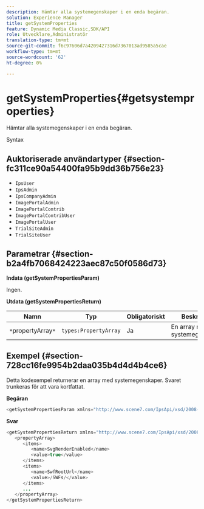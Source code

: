 ```yaml
---
description: Hämtar alla systemegenskaper i en enda begäran.
solution: Experience Manager
title: getSystemProperties
feature: Dynamic Media Classic,SDK/API
role: Utvecklare,Administratör
translation-type: tm+mt
source-git-commit: f6c97606d7a4209427316d7367013ad9585a5cae
workflow-type: tm+mt
source-wordcount: '62'
ht-degree: 0%

---
```



# getSystemProperties{#getsystemproperties}

Hämtar alla systemegenskaper i en enda begäran.

Syntax

## Auktoriserade användartyper {#section-fc311ce90a54400fa95b9dd36b756e23}

* `IpsUser`
* `IpsAdmin`
* `IpsCompanyAdmin`
* `ImagePortalAdmin`
* `ImagePortalContrib`
* `ImagePortalContribUser`
* `ImagePortalUser`
* `TrialSiteAdmin`
* `TrialSiteUser`

## Parametrar {#section-b2a4fb7068424223aec87c50f0586d73}

**Indata (getSystemPropertiesParam)**

Ingen.

**Utdata (getSystemPropertiesReturn)**

| Namn | Typ | Obligatoriskt | Beskrivning |
|---|---|---|---|
| `*`propertyArray`*` | `types:PropertyArray` | Ja | En array med systemegenskaper. |

## Exempel {#section-728cc16fe9954b2daa035b4d4d4b4ce6}

Detta kodexempel returnerar en array med systemegenskaper. Svaret trunkeras för att vara kortfattat.

**Begäran**

```java
<getSystemPropertiesParam xmlns="http://www.scene7.com/IpsApi/xsd/2008-09-10"/>
```

**Svar**

```java
<getSystemPropertiesReturn xmlns="http://www.scene7.com/IpsApi/xsd/2008-09-10"> 
   <propertyArray> 
      <items> 
         <name>SvgRenderEnabled</name> 
         <value>true</value> 
      </items> 
      <items> 
         <name>SwfRootUrl</name> 
         <value>/SWFs/</value> 
      </items> 
      ... 
   </propertyArray> 
</getSystemPropertiesReturn>
```

